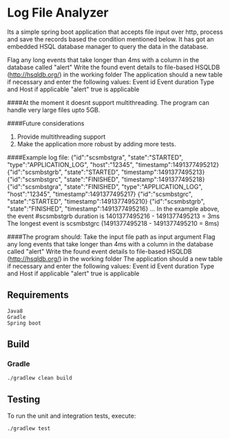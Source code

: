 # Log File Analyzer
Its a simple spring boot application that accepts file input over http, process and save the records based the condition mentioned below. It has got an embedded HSQL database manager to query the data in the database.

Flag any long events that take longer than 4ms with a column in the database called "alert" Write the found event details to file-based HSQLDB (http://hsqldb.org/) in the working folder
The application should a new table if necessary and enter the following values: Event id
Event duration
Type and Host if applicable "alert" true is applicable

####At the moment it doesnt support multithreading. The program can handle very large files upto 5GB. 

####Future considerations
1. Provide multithreading support
2. Make the application more robust by adding more tests.


####Example log file:
{"id":"scsmbstgra", "state":"STARTED", "type":"APPLICATION_LOG",
"host":"12345", "timestamp":1491377495212}
{"id":"scsmbstgrb", "state":"STARTED", "timestamp":1491377495213}
{"id":"scsmbstgrc", "state":"FINISHED", "timestamp":1491377495218}
{"id":"scsmbstgra", "state":"FINISHED", "type":"APPLICATION_LOG",
"host":"12345", "timestamp":1491377495217}
{"id":"scsmbstgrc", "state":"STARTED", "timestamp":1491377495210}
{"id":"scsmbstgrb", "state":"FINISHED", "timestamp":1491377495216}
...
In the example above, the event #scsmbstgrb duration is 1401377495216 - 1491377495213 = 3ms The longest event is scsmbstgrc (1491377495218 - 1491377495210 = 8ms)

####The program should:
Take the input file path as input argument
Flag any long events that take longer than 4ms with a column in the database called "alert" Write the found event details to file-based HSQLDB (http://hsqldb.org/) in the working folder
The application should a new table if necessary and enter the following values: Event id
Event duration
Type and Host if applicable "alert" true is applicable

## Requirements
```
Java8
Gradle
Spring boot
```

## Build

### Gradle

```
./gradlew clean build
```

## Testing
To run the unit and integration tests, execute:

```
./gradlew test
```



